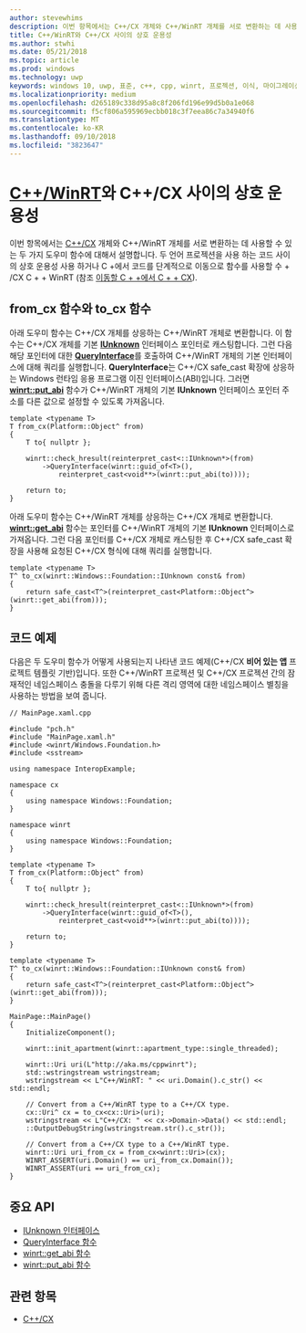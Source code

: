 ```yaml
---
author: stevewhims
description: 이번 항목에서는 C++/CX 개체와 C++/WinRT 개체를 서로 변환하는 데 사용할 수 있는 두 가지 도우미 함수에 대해서 설명합니다.
title: C++/WinRT와 C++/CX 사이의 상호 운용성
ms.author: stwhi
ms.date: 05/21/2018
ms.topic: article
ms.prod: windows
ms.technology: uwp
keywords: windows 10, uwp, 표준, c++, cpp, winrt, 프로젝션, 이식, 마이그레이션, 상호 운용성, C++/CX
ms.localizationpriority: medium
ms.openlocfilehash: d265189c338d95a8c8f206fd196e99d5b0a1e068
ms.sourcegitcommit: f5cf806a595969ecbb018c3f7eea86c7a34940f6
ms.translationtype: MT
ms.contentlocale: ko-KR
ms.lasthandoff: 09/10/2018
ms.locfileid: "3823647"
---
```

# <a name="interop-between-cwinrtwindowsuwpcpp-and-winrt-apisintro-to-using-cpp-with-winrt-and-ccx"></a>[C++/WinRT](/windows/uwp/cpp-and-winrt-apis/intro-to-using-cpp-with-winrt)와 C++/CX 사이의 상호 운용성
이번 항목에서는 [C++/CX](/cpp/cppcx/visual-c-language-reference-c-cx?branch=live) 개체와 C++/WinRT 개체를 서로 변환하는 데 사용할 수 있는 두 가지 도우미 함수에 대해서 설명합니다. 두 언어 프로젝션을 사용 하는 코드 사이의 상호 운용성 사용 하거나 C +에서 코드를 단계적으로 이동으로 함수를 사용할 수 + /CX C + + WinRT (참조 [이동할 C + +에서 C + + CX](move-to-winrt-from-cx.md)).

## <a name="fromcx-and-tocx-functions"></a>from_cx 함수와 to_cx 함수
아래 도우미 함수는 C++/CX 개체를 상응하는 C++/WinRT 개체로 변환합니다. 이 함수는 C++/CX 개체를 기본 [**IUnknown**](https://msdn.microsoft.com/library/windows/desktop/ms680509) 인터페이스 포인터로 캐스팅합니다. 그런 다음 해당 포인터에 대한 [**QueryInterface**](https://msdn.microsoft.com/library/windows/desktop/ms682521)를 호출하여 C++/WinRT 개체의 기본 인터페이스에 대해 쿼리를 실행합니다. **QueryInterface**는 C++/CX safe_cast 확장에 상응하는 Windows 런타임 응용 프로그램 이진 인터페이스(ABI)입니다. 그러면 [**winrt::put_abi**](/uwp/cpp-ref-for-winrt/put-abi) 함수가 C++/WinRT 개체의 기본 **IUnknown** 인터페이스 포인터 주소를 다른 값으로 설정할 수 있도록 가져옵니다.

```cppwinrt
template <typename T>
T from_cx(Platform::Object^ from)
{
    T to{ nullptr };

    winrt::check_hresult(reinterpret_cast<::IUnknown*>(from)
        ->QueryInterface(winrt::guid_of<T>(),
            reinterpret_cast<void**>(winrt::put_abi(to))));

    return to;
}
```

아래 도우미 함수는 C++/WinRT 개체를 상응하는 C++/CX 개체로 변환합니다. [**winrt::get_abi**](/uwp/cpp-ref-for-winrt/get-abi) 함수는 포인터를 C++/WinRT 개체의 기본 **IUnknown** 인터페이스로 가져옵니다. 그런 다음 포인터를 C++/CX 개체로 캐스팅한 후 C++/CX safe_cast 확장을 사용해 요청된 C++/CX 형식에 대해 쿼리를 실행합니다.

```cppwinrt
template <typename T>
T^ to_cx(winrt::Windows::Foundation::IUnknown const& from)
{
    return safe_cast<T^>(reinterpret_cast<Platform::Object^>(winrt::get_abi(from)));
}
```

## <a name="code-example"></a>코드 예제
다음은 두 도우미 함수가 어떻게 사용되는지 나타낸 코드 예제(C++/CX **비어 있는 앱** 프로젝트 템플릿 기반)입니다. 또한 C++/WinRT 프로젝션 및 C++/CX 프로젝션 간의 잠재적인 네임스페이스 충돌을 다루기 위해 다른 격리 영역에 대한 네임스페이스 별칭을 사용하는 방법을 보여 줍니다.

```cppwinrt
// MainPage.xaml.cpp

#include "pch.h"
#include "MainPage.xaml.h"
#include <winrt/Windows.Foundation.h>
#include <sstream>

using namespace InteropExample;

namespace cx
{
    using namespace Windows::Foundation;
}

namespace winrt
{
    using namespace Windows::Foundation;
}

template <typename T>
T from_cx(Platform::Object^ from)
{
    T to{ nullptr };

    winrt::check_hresult(reinterpret_cast<::IUnknown*>(from)
        ->QueryInterface(winrt::guid_of<T>(),
            reinterpret_cast<void**>(winrt::put_abi(to))));

    return to;
}

template <typename T>
T^ to_cx(winrt::Windows::Foundation::IUnknown const& from)
{
    return safe_cast<T^>(reinterpret_cast<Platform::Object^>(winrt::get_abi(from)));
}

MainPage::MainPage()
{
    InitializeComponent();

    winrt::init_apartment(winrt::apartment_type::single_threaded);

    winrt::Uri uri(L"http://aka.ms/cppwinrt");
    std::wstringstream wstringstream;
    wstringstream << L"C++/WinRT: " << uri.Domain().c_str() << std::endl;

    // Convert from a C++/WinRT type to a C++/CX type.
    cx::Uri^ cx = to_cx<cx::Uri>(uri);
    wstringstream << L"C++/CX: " << cx->Domain->Data() << std::endl;
    ::OutputDebugString(wstringstream.str().c_str());

    // Convert from a C++/CX type to a C++/WinRT type.
    winrt::Uri uri_from_cx = from_cx<winrt::Uri>(cx);
    WINRT_ASSERT(uri.Domain() == uri_from_cx.Domain());
    WINRT_ASSERT(uri == uri_from_cx);
}
```

## <a name="important-apis"></a>중요 API
* [IUnknown 인터페이스](https://msdn.microsoft.com/library/windows/desktop/ms680509)
* [QueryInterface 함수](https://msdn.microsoft.com/library/windows/desktop/ms682521)
* [winrt::get_abi 함수](/uwp/cpp-ref-for-winrt/get-abi)
* [winrt::put_abi 함수](/uwp/cpp-ref-for-winrt/put-abi)

## <a name="related-topics"></a>관련 항목
* [C++/CX](/cpp/cppcx/visual-c-language-reference-c-cx)
